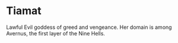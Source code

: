 # Tiamat
Lawful Evil goddess of greed and vengeance. Her domain is among Avernus, the first layer of the Nine Hells.